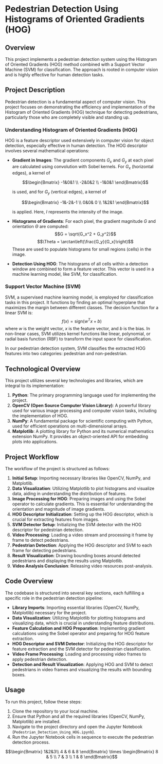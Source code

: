 # Pedestrian Detection Using Histograms of Oriented Gradients (HOG)

## Overview
This project implements a pedestrian detection system using the Histogram of Oriented Gradients (HOG) method combined with a Support Vector Machine (SVM) for classification. The approach is rooted in computer vision and is highly effective for human detection tasks.

## Project Description
Pedestrian detection is a fundamental aspect of computer vision. This project focuses on demonstrating the efficiency and implementation of the Histogram of Oriented Gradients (HOG) technique for detecting pedestrians, particularly those who are completely visible and standing up. 

### Understanding Histogram of Oriented Gradients (HOG)
HOG is a feature descriptor used extensively in computer vision for object detection, especially effective in human detection. The HOG descriptor involves several mathematical operations:

- **Gradient in Images**: The gradient components $G_x$ and $G_y$ at each pixel are calculated using convolution with Sobel kernels. For $G_x$ (horizontal edges), a kernel of 

  $$\begin{Bmatrix}
  -1&0&1 \\
  -2&0&2 \\
  -1&0&1
  \end{Bmatrix}$$

  is used, and for $G_y$ (vertical edges), a kernel of

  $$\begin{Bmatrix}
  -1&-2&-1 \\
   0&0& 0 \\
   1&2&1
  \end{Bmatrix}$$

  is applied. Here, $I$ represents the intensity of the image.

- **Histograms of Gradients**: For each pixel, the gradient magnitude $G$ and orientation $\Theta$ are computed:
  $$G = \sqrt{G_x^2 + G_y^2}$$
  $$\Theta = \arctan\left(\frac{G_y}{G_x}\right)$$
  These are used to populate histograms for small regions (cells) in the image.

- **Detection Using HOG**: The histograms of all cells within a detection window are combined to form a feature vector. This vector is used in a machine learning model, like SVM, for classification.

### Support Vector Machine (SVM)
SVM, a supervised machine learning model, is employed for classification tasks in this project. It functions by finding an optimal hyperplane that maximizes the margin between different classes. The decision function for a linear SVM is:
$$f(x) = \text{sign}(w^T x + b)$$
where $w$ is the weight vector, $x$ is the feature vector, and $b$ is the bias. In non-linear cases, SVM utilizes kernel functions like linear, polynomial, or radial basis function (RBF) to transform the input space for classification.

In our pedestrian detection system, SVM classifies the extracted HOG features into two categories: pedestrian and non-pedestrian.


## Technological Overview
This project utilizes several key technologies and libraries, which are integral to its implementation:

1. **Python**: The primary programming language used for implementing the project.
2. **OpenCV (Open Source Computer Vision Library)**: A powerful library used for various image processing and computer vision tasks, including the implementation of HOG.
3. **NumPy**: A fundamental package for scientific computing with Python, used for efficient operations on multi-dimensional arrays.
4. **Matplotlib**: A plotting library for Python and its numerical mathematics extension NumPy. It provides an object-oriented API for embedding plots into applications.

## Project Workflow
The workflow of the project is structured as follows:

1. **Initial Setup**: Importing necessary libraries like OpenCV, NumPy, and Matplotlib.
2. **Data Visualization**: Utilizing Matplotlib to plot histograms and visualize data, aiding in understanding the distribution of features.
3. **Image Processing for HOG**: Preparing images and using the Sobel operator to calculate gradients. This is essential for understanding the orientation and magnitude of image gradients.
4. **HOG Descriptor Initialization**: Setting up the HOG descriptor, which is crucial for extracting features from images.
5. **SVM Detector Setup**: Initializing the SVM detector with the HOG descriptor for pedestrian detection.
6. **Video Processing**: Loading a video stream and processing it frame by frame to detect pedestrians.
7. **Pedestrian Detection**: Applying the HOG descriptor and SVM to each frame for detecting pedestrians.
8. **Result Visualization**: Drawing bounding boxes around detected pedestrians and displaying the results using Matplotlib.
9. **Video Analysis Conclusion**: Releasing video resources post-analysis.

## Code Overview
The codebase is structured into several key sections, each fulfilling a specific role in the pedestrian detection pipeline:

- **Library Imports**: Importing essential libraries (OpenCV, NumPy, Matplotlib) necessary for the project.
- **Data Visualization**: Utilizing Matplotlib for plotting histograms and visualizing data, which is crucial in understanding feature distributions.
- **Feature Calculation and HOG Preparation**: Implementing gradient calculations using the Sobel operator and preparing for HOG feature extraction.
- **HOG Descriptor and SVM Detector**: Initializing the HOG descriptor for feature extraction and the SVM detector for pedestrian classification.
- **Video Frame Processing**: Loading and processing video frames to apply pedestrian detection.
- **Detection and Result Visualization**: Applying HOG and SVM to detect pedestrians in video frames and visualizing the results with bounding boxes.

## Usage
To run this project, follow these steps:

1. Clone the repository to your local machine.
2. Ensure that Python and all the required libraries (OpenCV, NumPy, Matplotlib) are installed.
3. Navigate to the project directory and open the Jupyter Notebook (`Pedestrian_Detection_Using_HOG.ipynb`).
4. Run the Jupyter Notebook cells in sequence to execute the pedestrian detection process.


$$\begin{Bmatrix}
1&2&3\\
4 & 6 & 8
\end{Bmatrix} \times \begin{Bmatrix}
8 & 5 \\
7 & 3 \\
1 & 8 
\end{Bmatrix}$$
